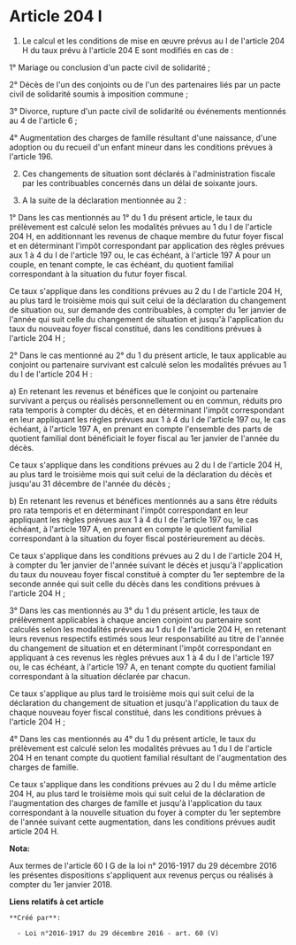 # Article 204 I

1. Le calcul et les conditions de mise en œuvre prévus au I de l'article 204 H du taux prévu à l'article 204 E sont modifiés
en cas de :

1° Mariage ou conclusion d'un pacte civil de solidarité ;

2° Décès de l'un des conjoints ou de l'un des partenaires liés par un pacte civil de solidarité soumis à imposition commune ;

3° Divorce, rupture d'un pacte civil de solidarité ou événements mentionnés au 4 de l'article 6 ;

4° Augmentation des charges de famille résultant d'une naissance, d'une adoption ou du recueil d'un enfant mineur dans les
conditions prévues à l'article 196.

2. Ces changements de situation sont déclarés à l'administration fiscale par les contribuables concernés dans un délai de
soixante jours.

3. A la suite de la déclaration mentionnée au 2 :

1° Dans les cas mentionnés au 1° du 1 du présent article, le taux du prélèvement est calculé selon les modalités prévues au 1
du I de l'article 204 H, en additionnant les revenus de chaque membre du futur foyer fiscal et en déterminant l'impôt
correspondant par application des règles prévues aux 1 à 4 du I de l'article 197 ou, le cas échéant, à l'article 197 A pour
un couple, en tenant compte, le cas échéant, du quotient familial correspondant à la situation du futur foyer fiscal.

Ce taux s'applique dans les conditions prévues au 2 du I de l'article 204 H, au plus tard le troisième mois qui suit celui de
la déclaration du changement de situation ou, sur demande des contribuables, à compter du 1er janvier de l'année qui suit
celle du changement de situation et jusqu'à l'application du taux du nouveau foyer fiscal constitué, dans les conditions
prévues à l'article 204 H ;

2° Dans le cas mentionné au 2° du 1 du présent article, le taux applicable au conjoint ou partenaire survivant est calculé
selon les modalités prévues au 1 du I de l'article 204 H :

a) En retenant les revenus et bénéfices que le conjoint ou partenaire survivant a perçus ou réalisés personnellement ou en
commun, réduits pro rata temporis à compter du décès, et en déterminant l'impôt correspondant en leur appliquant les règles
prévues aux 1 à 4 du I de l'article 197 ou, le cas échéant, à l'article 197 A, en prenant en compte l'ensemble des parts de
quotient familial dont bénéficiait le foyer fiscal au 1er janvier de l'année du décès.

Ce taux s'applique dans les conditions prévues au 2 du I de l'article 204 H, au plus tard le troisième mois qui suit celui de
la déclaration du décès et jusqu'au 31 décembre de l'année du décès ;

b) En retenant les revenus et bénéfices mentionnés au a sans être réduits pro rata temporis et en déterminant l'impôt
correspondant en leur appliquant les règles prévues aux 1 à 4 du I de l'article 197 ou, le cas échéant, à l'article 197 A, en
prenant en compte le quotient familial correspondant à la situation du foyer fiscal postérieurement au décès.

Ce taux s'applique dans les conditions prévues au 2 du I de l'article 204 H, à compter du 1er janvier de l'année suivant le
décès et jusqu'à l'application du taux du nouveau foyer fiscal constitué à compter du 1er septembre de la seconde année qui
suit celle du décès dans les conditions prévues à l'article 204 H ;

3° Dans les cas mentionnés au 3° du 1 du présent article, les taux de prélèvement applicables à chaque ancien conjoint ou
partenaire sont calculés selon les modalités prévues au 1 du I de l'article 204 H, en retenant leurs revenus respectifs
estimés sous leur responsabilité au titre de l'année du changement de situation et en déterminant l'impôt correspondant en
appliquant à ces revenus les règles prévues aux 1 à 4 du I de l'article 197 ou, le cas échéant, à l'article 197 A, en tenant
compte du quotient familial correspondant à la situation déclarée par chacun.

Ce taux s'applique au plus tard le troisième mois qui suit celui de la déclaration du changement de situation et jusqu'à
l'application du taux de chaque nouveau foyer fiscal constitué, dans les conditions prévues à l'article 204 H ;

4° Dans les cas mentionnés au 4° du 1 du présent article, le taux du prélèvement est calculé selon les modalités prévues au 1
du I de l'article 204 H en tenant compte du quotient familial résultant de l'augmentation des charges de famille.

Ce taux s'applique dans les conditions prévues au 2 du I du même article 204 H, au plus tard le troisième mois qui suit celui
de la déclaration de l'augmentation des charges de famille et jusqu'à l'application du taux correspondant à la nouvelle
situation du foyer à compter du 1er septembre de l'année suivant cette augmentation, dans les conditions prévues audit
article 204 H.

**Nota:**

Aux termes de l'article 60 I G de la loi n° 2016-1917 du 29 décembre 2016 les présentes dispositions s'appliquent aux revenus
perçus ou réalisés à compter du 1er janvier 2018.

**Liens relatifs à cet article**

	**Créé par**:

	  - Loi n°2016-1917 du 29 décembre 2016 - art. 60 (V)
